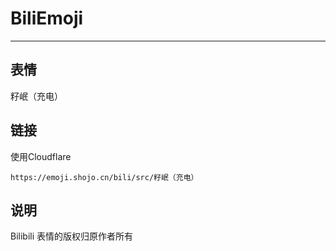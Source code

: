 # BiliEmoji
---
## 表情
籽岷（充电）
## 链接
使用Cloudflare
```
https://emoji.shojo.cn/bili/src/籽岷（充电）
```
## 说明
Bilibili 表情的版权归原作者所有
